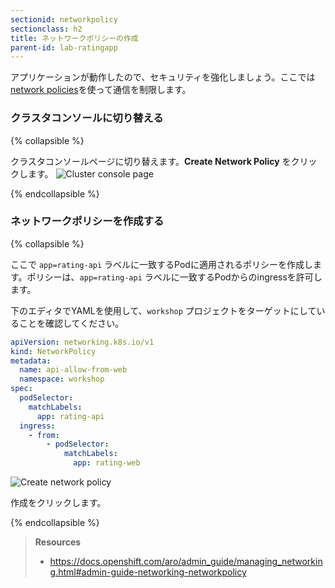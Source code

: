 ```yaml
---
sectionid: networkpolicy
sectionclass: h2
title: ネットワークポリシーの作成
parent-id: lab-ratingapp
---
```


アプリケーションが動作したので、セキュリティを強化しましょう。ここでは[network policies](https://docs.openshift.com/aro/admin_guide/managing_networking.html#admin-guide-networking-networkpolicy)を使って通信を制限します。

### クラスタコンソールに切り替える

{% collapsible %}

クラスタコンソールページに切り替えます。**Create Network Policy** をクリックします。 
![Cluster console page](media/cluster-console.png)

{% endcollapsible %}

### ネットワークポリシーを作成する

{% collapsible %}

ここで `app=rating-api` ラベルに一致するPodに適用されるポリシーを作成します。ポリシーは、`app=rating-api` ラベルに一致するPodからのingressを許可します。

下のエディタでYAMLを使用して、`workshop` プロジェクトをターゲットにしていることを確認してください。


```yaml
apiVersion: networking.k8s.io/v1
kind: NetworkPolicy
metadata:
  name: api-allow-from-web
  namespace: workshop
spec:
  podSelector:
    matchLabels:
      app: rating-api
  ingress:
    - from:
        - podSelector:
            matchLabels:
              app: rating-web
```

![Create network policy](media/create-networkpolicy.png)

作成をクリックします。

{% endcollapsible %}

> **Resources**
> * <https://docs.openshift.com/aro/admin_guide/managing_networking.html#admin-guide-networking-networkpolicy>